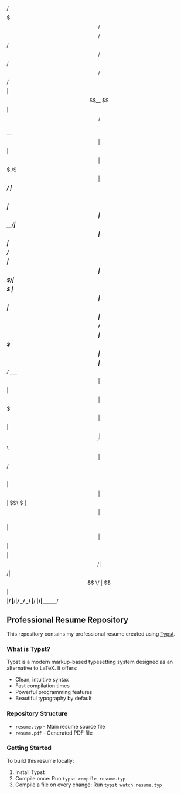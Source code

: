 
 /$$$$$$$  /$$$$$$$$  /$$$$$$  /$$   /$$ /$$      /$$ /$$$$$$$$
| $$__  $$| $$_____/ /$$__  $$| $$  | $$| $$$    /$$$| $$_____/
| $$  \ $$| $$      | $$  \__/| $$  | $$| $$$$  /$$$$| $$      
| $$$$$$$/| $$$$$   |  $$$$$$ | $$  | $$| $$ $$/$$ $$| $$$$$   
| $$__  $$| $$__/    \____  $$| $$  | $$| $$  $$$| $$| $$__/   
| $$  \ $$| $$       /$$  \ $$| $$  | $$| $$\  $ | $$| $$      
| $$  | $$| $$$$$$$$|  $$$$$$/|  $$$$$$/| $$ \/  | $$| $$$$$$$$
|__/  |__/|________/ \______/  \______/ |__/     |__/|________/
                                                               
                                                               
                                                                                                                                                                                            
                                                                                                                                                                                                                                                                 
## Professional Resume Repository

This repository contains my professional resume created using [Typst](https://typst.app/).

### What is Typst?

Typst is a modern markup-based typesetting system designed as an alternative to LaTeX. It offers:

- Clean, intuitive syntax
- Fast compilation times
- Powerful programming features
- Beautiful typography by default

### Repository Structure

- `resume.typ` - Main resume source file
- `resume.pdf` - Generated PDF file

### Getting Started

To build this resume locally:
1. Install Typst
2. Compile once: Run `typst compile resume.typ`
3. Compile a file on every change: Run `typst watch resume.typ`
